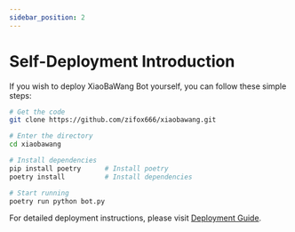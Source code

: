 ```yaml
---
sidebar_position: 2
---
```


# Self-Deployment Introduction

If you wish to deploy XiaoBaWang Bot yourself, you can follow these simple steps:

```bash
# Get the code
git clone https://github.com/zifox666/xiaobawang.git

# Enter the directory
cd xiaobawang

# Install dependencies
pip install poetry      # Install poetry
poetry install          # Install dependencies

# Start running
poetry run python bot.py
```

For detailed deployment instructions, please visit [Deployment Guide](../deploy/installation.md).